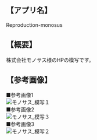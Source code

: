 ## 【アプリ名】　
Reproduction-monosus

## 【概要】
株式会社モノサス様のHPの模写です。

## 【参考画像】
■参考画像1<br>
![モノサス_模写１](https://user-images.githubusercontent.com/60679433/85197513-6731e200-b31c-11ea-9e70-54a081042f53.jpg)
<br>
■参考画像2<br>
![モノサス_模写３](https://user-images.githubusercontent.com/60679433/85197530-816bc000-b31c-11ea-9f05-ea2ad54fd998.jpg)
<br>
■参考画像3<br>
![モノサス_模写２](https://user-images.githubusercontent.com/60679433/85197540-90527280-b31c-11ea-8dd2-2187b21baded.jpg)